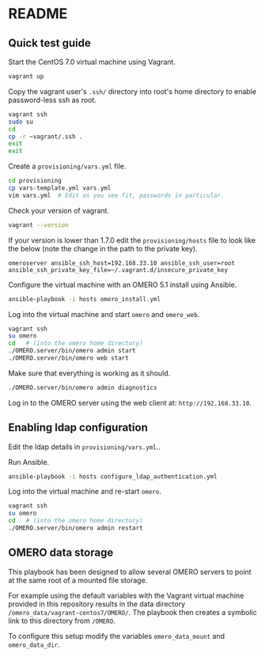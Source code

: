 # README

## Quick test guide

Start the CentOS 7.0 virtual machine using Vagrant.

```bash
vagrant up
```

Copy the vagrant user's ``.ssh/`` directory into root's home directory to
enable password-less ssh as root.

```bash
vagrant ssh
sudo su
cd
cp -r ~vagrant/.ssh .
exit
exit
```

Create a ``provisioning/vars.yml`` file.

```bash
cd provisioning
cp vars-template.yml vars.yml
vim vars.yml  # Edit as you see fit, passwords in particular.
```

Check your version of vagrant.

```bash
vagrant --version
```

If your version is lower than 1.7.0 edit the ``provisioning/hosts`` file to
look like the below (note the change in the path to the private key).

```
omeroserver ansible_ssh_host=192.168.33.10 ansible_ssh_user=root ansible_ssh_private_key_file=~/.vagrant.d/insecure_private_key
```

Configure the virtual machine with an OMERO 5.1 install using Ansible.

```bash
ansible-playbook -i hosts omero_install.yml
```

Log into the virtual machine and start ``omero`` and ``omero_web``.

```bash
vagrant ssh
su omero
cd   # (into the omero home directory)
./OMERO.server/bin/omero admin start
./OMERO.server/bin/omero web start
```

Make sure that everything is working as it should.

```bash
./OMERO.server/bin/omero admin diagnostics
```

Log in to the OMERO server using the web client at:
``http://192.168.33.10``.


## Enabling ldap configuration

Edit the ldap details in ``provisioning/vars.yml``..

Run Ansible.

```bash
ansible-playbook -i hosts configure_ldap_authentication.yml
```

Log into the virtual machine and re-start ``omero``.

```bash
vagrant ssh
su omero
cd   # (into the omero home directory)
./OMERO.server/bin/omero admin restart
```

## OMERO data storage

This playbook has been designed to allow several OMERO servers to point at the
same root of a mounted file storage.

For example using the default variables with the Vagrant virtual machine
provided in this repository results in the data directory
``/omero_data/vagrant-centos7/OMERO/``. The playbook then creates a symbolic
link to this directory from ``/OMERO``.

To configure this setup modify the variables ``omero_data_mount`` and
``omero_data_dir``.
